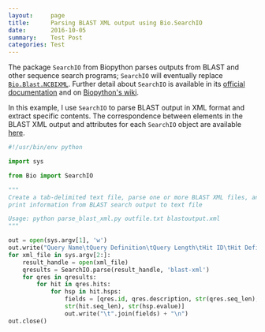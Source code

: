 ```yaml
---
layout:     page
title:      Parsing BLAST XML output using Bio.SearchIO 
date:       2016-10-05
summary:    Test Post
categories: Test
---
```


The package `SearchIO` from Biopython parses outputs from BLAST and other sequence search programs; `SearchIO` will eventually replace [`Bio.Blast.NCBIXML`](http://biopython.org/DIST/docs/api/Bio.Blast.NCBIXML-module.html). Further detail about `SearchIO` is available in its [official documentation](http://biopython.org/DIST/docs/api/Bio.SearchIO-module.html) and on [Biopython's wiki](http://biopython.org/wiki/SearchIO).

In this example, I use `SearchIO` to parse BLAST output in XML format and extract specific contents. The correspondence between elements in the BLAST XML output and attributes for each `SearchIO` object are available [here](http://biopython.org/DIST/docs/api/Bio.SearchIO.BlastIO-module.html). 

```python
#!/usr/bin/env python

import sys

from Bio import SearchIO

"""
Create a tab-delimited text file, parse one or more BLAST XML files, and 
print information from BLAST search output to text file

Usage: python parse_blast_xml.py outfile.txt blastoutput.xml
"""

out = open(sys.argv[1], 'w')
out.write("Query Name\tQuery Definition\tQuery Length\tHit ID\tHit Defintion\tHit Length\teValue\n")
for xml_file in sys.argv[2:]:
    result_handle = open(xml_file)
    qresults = SearchIO.parse(result_handle, 'blast-xml')
    for qres in qresults:
	    for hit in qres.hits:
	        for hsp in hit.hsps:
	            fields = [qres.id, qres.description, str(qres.seq_len), hit.id, hit.description, 
                str(hit.seq_len), str(hsp.evalue)]
                out.write("\t".join(fields) + "\n")
out.close()
```